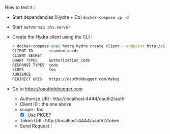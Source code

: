 How to test it : 
- Start dependancies (Hydra + Db) `docker-compose up -d`
- Start server `mix phx.server`
- Create the Hydra client using the CLI :

    ```bash
    > docker-compose exec hydra hydra create client --endpoint http://127.0.0.1:4445 --token-endpoint-auth-method none --scope foo --redirect-uri https://oauthdebugger.com/debug
    CLIENT ID       <random_uuid>
    CLIENT SECRET
    GRANT TYPES     authorization_code
    RESPONSE TYPES  code
    SCOPE           foo
    AUDIENCE
    REDIRECT URIS   https://oauthdebugger.com/debug
    ```
- Go to https://oauthdebugger.com
  - Authorize URI : http://localhost:4444/oauth2/auth
  - Client ID : the one above
  - scope : foo
    - [x] Use PKCE?
  - Token URI : http://localhost:4444/oauth2/token
  - Send Request ! 
